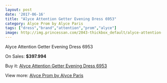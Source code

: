 ```yaml
---
layout: post
date: '2017-06-16'
title: "Alyce Attention Getter Evening Dress 6953"
category: Alyce Prom by Alyce Paris
tags: ["dress","brand","attention","prom","alyce"]
image: http://img.princessan.com/2043-thickbox_default/alyce-attention-getter-evening-dress-6953.jpg
---
```

Alyce Attention Getter Evening Dress 6953

On Sales: **$397.994**
<a href="https://www.princessan.com/en/alyce-prom-by-alyce-paris/912-alyce-attention-getter-evening-dress-6953.html"><amp-img layout="responsive" width="600" height="600" src="//img.princessan.com/2043-thickbox_default/alyce-attention-getter-evening-dress-6953.jpg" alt="Alyce Attention Getter Evening Dress 6953 0" /></a>
<a href="https://www.princessan.com/en/alyce-prom-by-alyce-paris/912-alyce-attention-getter-evening-dress-6953.html"><amp-img layout="responsive" width="600" height="600" src="//img.princessan.com/2044-thickbox_default/alyce-attention-getter-evening-dress-6953.jpg" alt="Alyce Attention Getter Evening Dress 6953 1" /></a>

Buy it: [Alyce Attention Getter Evening Dress 6953](https://www.princessan.com/en/alyce-prom-by-alyce-paris/912-alyce-attention-getter-evening-dress-6953.html "Alyce Attention Getter Evening Dress 6953")

View more: [Alyce Prom by Alyce Paris](https://www.princessan.com/en/8-alyce-prom-by-alyce-paris "Alyce Prom by Alyce Paris")